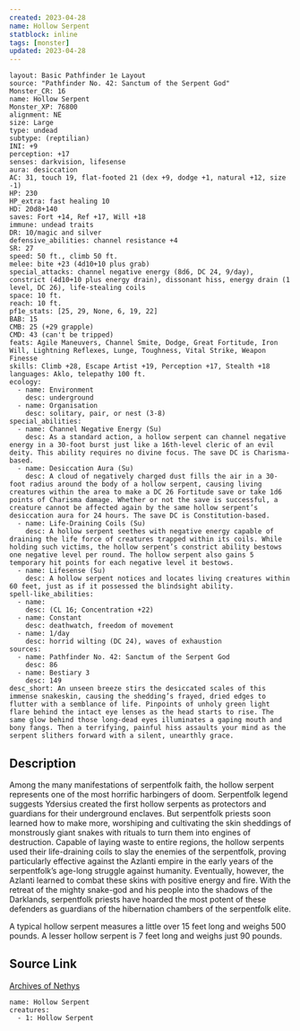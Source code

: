 ```yaml
---
created: 2023-04-28
name: Hollow Serpent
statblock: inline
tags: [monster]
updated: 2023-04-28
---
```

```statblock
layout: Basic Pathfinder 1e Layout
source: "Pathfinder No. 42: Sanctum of the Serpent God"
Monster_CR: 16
name: Hollow Serpent
Monster_XP: 76800
alignment: NE
size: Large
type: undead
subtype: (reptilian)
INI: +9
perception: +17
senses: darkvision, lifesense
aura: desiccation
AC: 31, touch 19, flat-footed 21 (dex +9, dodge +1, natural +12, size -1)
HP: 230
HP_extra: fast healing 10
HD: 20d8+140
saves: Fort +14, Ref +17, Will +18
immune: undead traits
DR: 10/magic and silver
defensive_abilities: channel resistance +4
SR: 27
speed: 50 ft., climb 50 ft.
melee: bite +23 (4d10+10 plus grab)
special_attacks: channel negative energy (8d6, DC 24, 9/day), constrict (4d10+10 plus energy drain), dissonant hiss, energy drain (1 level, DC 26), life-stealing coils
space: 10 ft.
reach: 10 ft.
pf1e_stats: [25, 29, None, 6, 19, 22]
BAB: 15
CMB: 25 (+29 grapple)
CMD: 43 (can't be tripped)
feats: Agile Maneuvers, Channel Smite, Dodge, Great Fortitude, Iron Will, Lightning Reflexes, Lunge, Toughness, Vital Strike, Weapon Finesse
skills: Climb +28, Escape Artist +19, Perception +17, Stealth +18
languages: Aklo, telepathy 100 ft.
ecology:
  - name: Environment
    desc: underground
  - name: Organisation
    desc: solitary, pair, or nest (3-8)
special_abilities:
  - name: Channel Negative Energy (Su)
    desc: As a standard action, a hollow serpent can channel negative energy in a 30-foot burst just like a 16th-level cleric of an evil deity. This ability requires no divine focus. The save DC is Charisma-based.
  - name: Desiccation Aura (Su)
    desc: A cloud of negatively charged dust fills the air in a 30-foot radius around the body of a hollow serpent, causing living creatures within the area to make a DC 26 Fortitude save or take 1d6 points of Charisma damage. Whether or not the save is successful, a creature cannot be affected again by the same hollow serpent’s desiccation aura for 24 hours. The save DC is Constitution-based.
  - name: Life-Draining Coils (Su)
    desc: A hollow serpent seethes with negative energy capable of draining the life force of creatures trapped within its coils. While holding such victims, the hollow serpent’s constrict ability bestows one negative level per round. The hollow serpent also gains 5 temporary hit points for each negative level it bestows.
  - name: Lifesense (Su)
    desc: A hollow serpent notices and locates living creatures within 60 feet, just as if it possessed the blindsight ability.
spell-like_abilities:
  - name:
    desc: (CL 16; Concentration +22)
  - name: Constant
    desc: deathwatch, freedom of movement
  - name: 1/day
    desc: horrid wilting (DC 24), waves of exhaustion
sources:
  - name: Pathfinder No. 42: Sanctum of the Serpent God
    desc: 86
  - name: Bestiary 3
    desc: 149
desc_short: An unseen breeze stirs the desiccated scales of this immense snakeskin, causing the shedding’s frayed, dried edges to flutter with a semblance of life. Pinpoints of unholy green light flare behind the intact eye lenses as the head starts to rise. The same glow behind those long-dead eyes illuminates a gaping mouth and bony fangs. Then a terrifying, painful hiss assaults your mind as the serpent slithers forward with a silent, unearthly grace.
```
## Description
Among the many manifestations of serpentfolk faith, the hollow serpent represents one of the most horrific harbingers of doom. Serpentfolk legend suggests Ydersius created the first hollow serpents as protectors and guardians for their underground enclaves. But serpentfolk priests soon learned how to make more, worshiping and cultivating the skin sheddings of monstrously giant snakes with rituals to turn them into engines of destruction. Capable of laying waste to entire regions, the hollow serpents used their life-draining coils to slay the enemies of the serpentfolk, proving particularly effective against the Azlanti empire in the early years of the serpentfolk’s age-long struggle against humanity. Eventually, however, the Azlanti learned to combat these skins with positive energy and fire. With the retreat of the mighty snake-god and his people into the shadows of the Darklands, serpentfolk priests have hoarded the most potent of these defenders as guardians of the hibernation chambers of the serpentfolk elite.

A typical hollow serpent measures a little over 15 feet long and weighs 500 pounds. A lesser hollow serpent is 7 feet long and weighs just 90 pounds.
## Source Link
[Archives of Nethys](https://aonprd.com/MonsterDisplay.aspx?ItemName=Hollow%20Serpent)
```encounter-table
name: Hollow Serpent
creatures:
  - 1: Hollow Serpent
```
